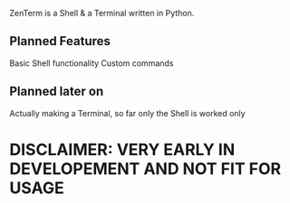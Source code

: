ZenTerm is a Shell & a Terminal written in Python.


## Planned Features
Basic Shell functionality
Custom commands

## Planned later on
Actually making a Terminal, so far only the Shell is worked only



# DISCLAIMER: VERY EARLY IN DEVELOPEMENT AND NOT FIT FOR USAGE
